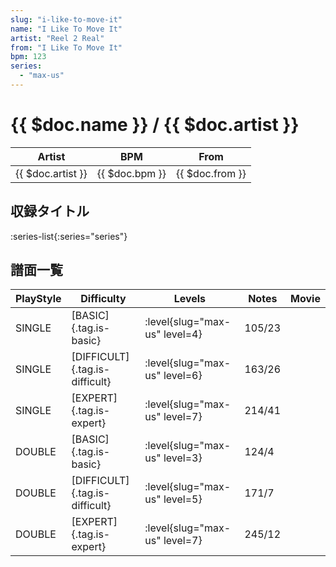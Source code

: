 ```yaml
---
slug: "i-like-to-move-it"
name: "I Like To Move It"
artist: "Reel 2 Real"
from: "I Like To Move It"
bpm: 123
series:
  - "max-us"
---
```


# {{ $doc.name }} / {{ $doc.artist }}

|Artist|BPM|From|
|------|---|----|
|{{ $doc.artist }}|{{ $doc.bpm }}|{{ $doc.from }}|

## 収録タイトル

:series-list{:series="series"}

## 譜面一覧

|PlayStyle|Difficulty|Levels|Notes|Movie|
|---------|----------|------|-----|-----|
|SINGLE|[BASIC]{.tag.is-basic}|<div class="field is-grouped is-grouped-multiline"> :level{slug="max-us" level=4}</div>|105/23||
|SINGLE|[DIFFICULT]{.tag.is-difficult}|<div class="field is-grouped is-grouped-multiline"> :level{slug="max-us" level=6}</div>|163/26||
|SINGLE|[EXPERT]{.tag.is-expert}|<div class="field is-grouped is-grouped-multiline"> :level{slug="max-us" level=7}</div>|214/41||
|DOUBLE|[BASIC]{.tag.is-basic}|<div class="field is-grouped is-grouped-multiline"> :level{slug="max-us" level=3}</div>|124/4||
|DOUBLE|[DIFFICULT]{.tag.is-difficult}|<div class="field is-grouped is-grouped-multiline"> :level{slug="max-us" level=5}</div>|171/7||
|DOUBLE|[EXPERT]{.tag.is-expert}|<div class="field is-grouped is-grouped-multiline"> :level{slug="max-us" level=7}</div>|245/12||

